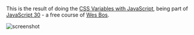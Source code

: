 This is the result of doing the [CSS Variables with JavaScript](https://javascript30.com/account/access/584bb38699ec21353f30dee2/view/7d393d4398), being part of [JavaScript 30](https://javascript30.com/) - a free course of [Wes Bos](https://twitter.com/wesbos).

![screenshot](https://cloud.githubusercontent.com/assets/3159548/21525536/3e58e1e0-cd1e-11e6-835d-08eb44b081dd.png)
